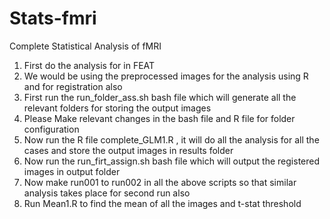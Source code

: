 # Stats-fmri
Complete Statistical Analysis of fMRI
1) First do the analysis for in FEAT 
2) We would be using the preprocessed images for the analysis using R and for registration also
3) First run the run_folder_ass.sh bash file which will generate all the relevant folders for storing the output images
4) Please Make relevant changes in the bash file and R file for folder configuration
4) Now run the R file complete_GLM1.R , it will do all the analysis for all the cases and store the output images in results folder
5) Now run the run_firt_assign.sh bash file which will output the registered images in output folder
6) Now make run001 to run002 in all the above scripts so that similar analysis takes place for second run also
7) Run Mean1.R to find the mean of all the images and t-stat threshold 
